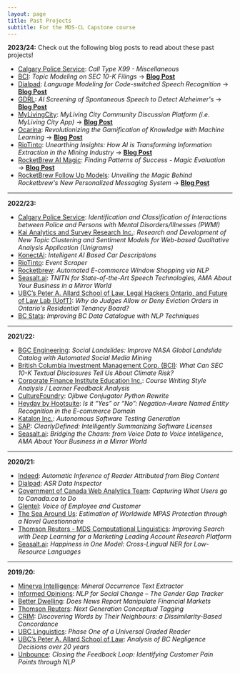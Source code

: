 ```yaml
---
layout: page
title: Past Projects
subtitle: For the MDS-CL Capstone course
---
```


**2023/24:**
Check out the following blog posts to read about these past projects!
* [Calgary Police Service](https://www.calgary.ca/cps.html): _Call Type X99 - Miscellaneous_
* [BCI](): _Topic Modeling on SEC 10-K Filings_ → [**Blog Post**](https://medium.com/@billchou1888/unlocking-insights-from-sec-10-k-filings-our-journey-with-topic-modeling-2b2a6a86409f)
* [Dialpad](): _Language Modeling for Code-switched Speech Recognition_ → [**Blog Post**](https://medium.com/@cheyannelhy/enhancing-speech-recognition-for-code-switching-our-journey-a8b4ce4aaf3e)
* [GDRL](): _AI Screening of Spontaneous Speech to Detect Alzheimer's_ → [**Blog Post**](https://medium.com/@nguyentranminh/cognitive-assessment-and-role-of-computational-linguistics-a3d1a86eb3c2)
* [MyLivingCity](): _MyLiving City Community Discussion Platform (i.e. MyLiving City App)_ → [**Blog Post**](https://medium.com/@mamuyuan2000/our-journey-with-mylivingcity-104c5d89109b)
* [Ocarina](): _Revolutionizing the Gamification of Knowledge with Machine Learning_ → [**Blog Post**](https://medium.com/@coloteong20/revolutionizing-the-gamification-of-knowledge-with-machine-learning-aeccaf5d786c)
* [RioTinto](): _Unearthing Insights: How AI is Transforming Information Extraction in the Mining Industry_ → [**Blog Post**](https://medium.com/@lmcwlp/unearthing-insights-how-ai-is-transforming-information-extraction-in-the-mining-industry-34dde84a3bb5)
* [RocketBrew AI Magic](): _Finding Patterns of Success - Magic Evaluation_ → [**Blog Post**](https://medium.com/@zenonhrabowsky/3b411d853f9e)
* [RocketBrew Follow Up Models](): _Unveiling the Magic Behind Rocketbrew's New Personalized Messaging System_ → [**Blog Post**](https://medium.com/@haochen.he/unveiling-the-magic-behind-rocketbrews-new-personalized-messaging-system-05a13357e37f)

___

**2022/23:**  
* [Calgary Police Service](https://www.calgary.ca/cps.html): _Identification and Classification of Interactions between Police and Persons with Mental Disorders/Illnesses (PWMI)_
* [Kai Analytics and Survey Research Inc.](https://www.kaianalytics.com/): _Research and Development of New Topic Clustering and Sentiment Models for Web-based Qualitative Analysis Application (Unigrams)_
* [KonectAi](https://www.konect.ai/): _Intelligent AI Based Car Descriptions_
* [RioTinto](https://www.riotinto.com/): _Event Scraper_
* [Rocketbrew](https://www.therocketbrew.com/): _Automated E-commerce Window Shopping via NLP_
* [Seasalt.ai](https://seasalt.ai/): _TNITN for State-of-the-Art Speech Technologies,_ _AMA About Your Business in a Mirror World_
* [UBC’s Peter A. Allard School of Law, Legal Hackers Ontario, and Future of Law Lab (UofT)](https://www.law.utoronto.ca/student-life/student-clubs-and-events/legal-hackers): _Why do Judges Allow or Deny Eviction Orders in Ontario's Residential Tenancy Board?_ 
* [BC Stats](https://www2.gov.bc.ca/gov/content/data/about-data-management/bc-stats): _Improving BC Data Catalogue with NLP Techniques_

___

**2021/22:**
* [BGC Engineering](https://www.bgcengineering.ca/): _Social Landslides: Improve NASA Global Landslide Catalog with Automated Social Media Mining_
* [British Columbia Investment Management Corp. (BCI)](https://www.bci.ca/): _What Can SEC 10-K Textual Disclosures Tell Us About Climate Risk?_
* [Corporate Finance Institute Education Inc.](https://corporatefinanceinstitute.com/): _Course Writing Style Analysis / Learner Feedback Analysis_
* [CultureFoundry](https://www.culturefoundry.com/): _Ojibwe Conjugator Python Rewrite_
* [Heyday by Hootsuite](https://heyday.hootsuite.com/about-us/): _Is it “Yes” or “No”: Negation-Aware Named Entity Recognition in the E-commerce Domain_
* [Katalon Inc.](https://katalon.com/): _Autonomous Software Testing Generation_
* [SAP](https://www.sap.com/canada/index.html): _ClearlyDefined: Intelligently Summarizing Software Licenses_
* [Seasalt.ai](https://seasalt.ai/): _Bridging the Chasm: from Voice Data to Voice Intelligence_, _AMA About Your Business in a Mirror World_

___

**2020/21:**
* [Indeed](https://ca.indeed.com/): _Automatic Inference of Reader Attributed from Blog Content_
* [Dialpad](https://www.dialpad.com/): _ASR Data Inspector_
* [Government of Canada Web Analytics Team](https://www.canada.ca/en/analytics.html): _Capturing What Users go to Canada.ca to Do_
* [Glentel](https://www.glentel.com/home): _Voice of Employee and Customer_
* [The Sea Around Us](https://www.seaaroundus.org/): _Estimation of Worldwide MPAS Protection through a Novel Questionnaire_
* [Thomson Reuters - MDS Computational Linguistics](https://www.thomsonreuters.ca/en.html): _Improving Search with Deep Learning for a Marketing Leading Account Research Platform_
* [Seasalt.ai](https://seasalt.ai/): _Happiness in One Model: Cross-Lingual NER for Low-Resource Languages_

___

**2019/20:**
* [Minerva Intelligence](https://www.gominerva.com/): _Mineral Occurrence Text Extractor_
* [Informed Opinions](https://informedopinions.org/): _NLP for Social Change – The Gender Gap Tracker_
* [Better Dwelling](https://betterdwelling.com/): _Does News Report Manipulate Financial Markets_
* [Thomson Reuters](https://www.thomsonreuters.ca/en.html): _Next Generation Conceptual Tagging_
* [CRIM](https://www.crim.ca/en/): _Discovering Words by Their Neighbours: a Dissimilarity-Based Concordance_
* [UBC Linguistics](https://linguistics.ubc.ca/): _Phase One of a Universal Graded Reader_
* [UBC’s Peter A. Allard School of Law](https://allard.ubc.ca/): _Analysis of BC Negligence Decisions over 20 years_
* [Unbounce](https://unbounce.com/): _Closing the Feedback Loop: Identifying Customer Pain Points through NLP_
